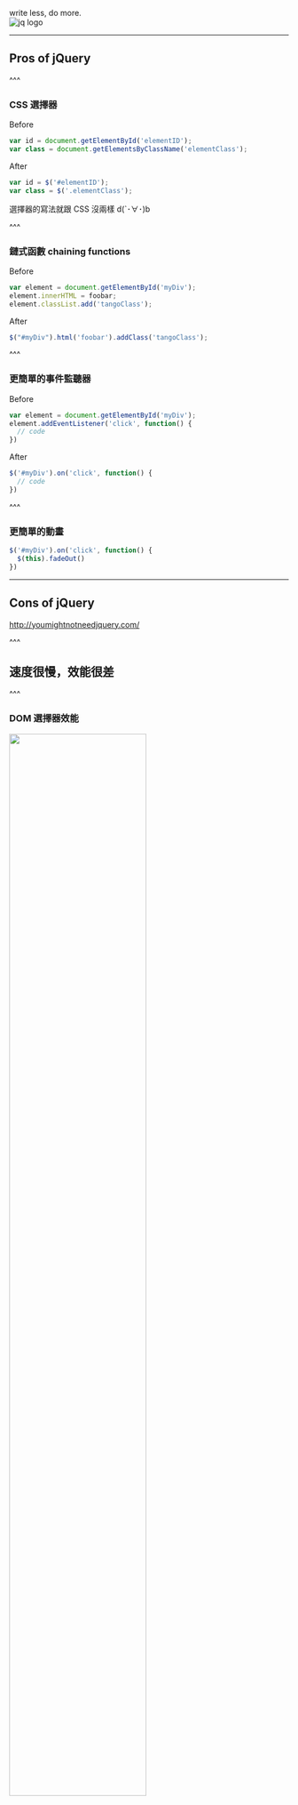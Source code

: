 write less, do more.   
![jq logo](./assets/jquery/logo.png)

---

## Pros of jQuery

^^^

### CSS 選擇器

Before
```js
var id = document.getElementById('elementID');
var class = document.getElementsByClassName('elementClass');
```
After
```js
var id = $('#elementID');
var class = $('.elementClass');
```

選擇器的寫法就跟 CSS 沒兩樣 d(`･∀･)b

^^^

### 鏈式函數 chaining functions

Before
```js
var element = document.getElementById('myDiv');
element.innerHTML = foobar;
element.classList.add('tangoClass');
```
After
```js
$("#myDiv").html('foobar').addClass('tangoClass');
```

^^^

### 更簡單的事件監聽器

Before
```js
var element = document.getElementById('myDiv');
element.addEventListener('click', function() {
  // code
})
```
After
```js
$('#myDiv').on('click', function() {
  // code
})
```

^^^

### 更簡單的動畫

```js
$('#myDiv').on('click', function() {
  $(this).fadeOut()
})
```

---

## Cons of jQuery
http://youmightnotneedjquery.com/

^^^

## 速度很慢，效能很差

^^^

### DOM 選擇器效能
<img src="./assets/jquery/performance/dom-selecting.png" width="70%">

^^^

你可以這樣寫原生
```js
var element = document.querySelectorAll('#myDiv')
```

^^^

### 迴圈
![looping](./assets/jquery/performance/loop.png)

^^^

你可以這樣寫原生
```js
[2, 5, 9, 7, 10].forEach(function(element){
	// code
})
```

^^^

### 動畫
* jQuery 使用 JavaScript 控制 CSS 屬性
	* 效能很差，但支援很舊的瀏覽器 (F**k IE!)
* CSS3 原生動畫（transition, keyframe)
	* 效能好，但要新一點的瀏覽器才支援

^^^

但是為了好講解、理解   
本課程將以 jQuery 為主，特此下跪道歉(?   
<(\_ \_)> 

---

## 常用 API

^^^

### DOM 操作

```js
$('.element')
	.each() // 遍歷 array 中的數值，搭配 $(this)
	.append() // 在 .element 元素內的尾端插入
	.prepend() // 在 .element 元素內的前端插入
	.remove() // 從 DOM 中移除 .element 元素
	.replaceWith(content) // 用 content 取代 .element
	.html() // .element 內部的 HTML 內容
```

^^^

### 元素 HTML 屬性
```js
$('.element')
	.attr(屬性名稱) // 取得 .element 的某個屬性的值
	.attr(屬性名稱, 值) // 設定 .element 的某個屬性的值
	.removeAttr(屬性名稱) // 刪除 .element 的某個屬性
	.val() // 取得 .element 的 value 屬性的值（常用在表單）
	.val(值) // 設定 .element 的 value 屬性的值
```

^^^

### 取得元素 CSS 樣式
```js
$('.element')
	.css(color) // 取得 .element 元素的 color 屬性的值
	.addClass(/* className */) // 對 .element 增加 class
	.removeClass(/* className */) // 對 .element 刪除 class
	.toggleClass(/* className */) // 若 class 存在則刪除，反之增加 class

```

^^^

### jQuery 的事件監聽器
監聽事件：
```js
$('.element').on('事件', callback)
```
觸發事件：
```js
$('.element').trigger('事件')
```

^^^

|事件    | 名稱       |
|:-----:|:---------:|
|數值改變 | change    |
|獲得焦點 | focus     |
|失去焦點 | blur      |
|選取文字 | select    |
|鼠標進入 | mouseover |
|表單提交 | submit    |
|鼠標點擊 | click     |
|鼠標雙擊 | dblclick  |
|按鍵釋放 | keyup     |

^^^

### jQuery 的動畫
|說明    | 方法          |
|:-----:|:------------:|
|顯示    | show()       |
|隱藏    | hide()       |
|切換    | toggle()     |
|淡入    | fadeIn()     |
|淡出    | fadeOut()    |
|向上滑出 | slideUp()    |
|向下滑入 | slideDown()  |
|滑入切換 | slideToggle()|